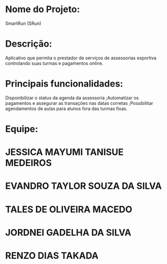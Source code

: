 # Nome do Projeto:
SmartRun (SRun)
#  Descrição:
Aplicativo que permita o prestador de serviços de assessorias esportiva
controlando suas turmas e pagamentos online.
#  Principais funcionalidades:
Disponibilizar o status da agenda da assessoria
;Automatizar os pagamentos e assegurar as transações nas datas corretas
;Possibilitar agendamentos de aulas para alunos fora das turmas fixas.
#  Equipe: 
# JESSICA MAYUMI TANISUE MEDEIROS
# EVANDRO TAYLOR SOUZA DA SILVA
# TALES DE OLIVEIRA MACEDO
# JORDNEI GADELHA DA SILVA
# RENZO DIAS TAKADA
